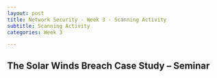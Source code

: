 ```yaml
---
layout: post
title: Network Security - Week 3 - Scanning Activity
subtitle: Scanning Activity
categories: Week 3

---
```


## The Solar Winds Breach Case Study – Seminar

